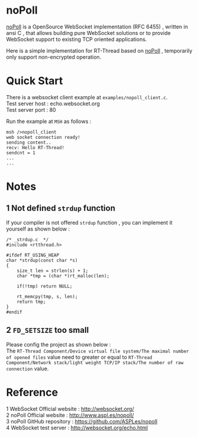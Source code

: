 # noPoll  
[noPoll](https://github.com/ASPLes/nopoll) is a OpenSource WebSocket implementation (RFC 6455) , written in ansi C , that allows building pure WebSocket solutions or to provide WebSocket support to existing TCP oriented applications.   

Here is a simple implementation for RT-Thread based on [noPoll](https://github.com/ASPLes/nopoll) , temporarily only support non-encrypted operation.  

# Quick Start  
There is a websocket client example at `examples/nopoll_client.c`.  
Test server host : echo.websocket.org  
Test server port : 80 

Run the example at `MSH` as follows :
```
msh />nopoll_client
web socket connection ready!
sending content..
recv: Hello RT-Thread!
sendcnt = 1
...
...
```

# Notes  
## 1 Not defined `strdup` function   

If your compiler is not offered `strdup` function , you can implement it yourself as shown below :   

```
/* _strdup.c  */   
#include <rtthread.h>

#ifdef RT_USING_HEAP
char *strdup(const char *s)
{
	size_t len = strlen(s) + 1;
	char *tmp = (char *)rt_malloc(len);

	if(!tmp) return NULL;

	rt_memcpy(tmp, s, len);
	return tmp;
}
#endif
```
## 2 `FD_SETSIZE` too small  

Please config the project as shown below :   
The `RT-Thread Component/Device virtual file system/The maximal number of opened files` value need to  greater or equal to `RT-Thread Component/Network stack/light weight TCP/IP stack/The number of raw connection` value.  


# Reference  
1 WebSocket Official website : http://websocket.org/  
2 noPoll Official website : http://www.aspl.es/nopoll/  
3 noPoll GitHub repository : https://github.com/ASPLes/nopoll  
4 WebSocket test server : http://websocket.org/echo.html  

